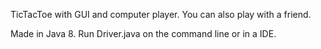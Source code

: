TicTacToe with GUI and computer player. You can also play with a friend.

Made in Java 8. Run Driver.java on the command line or in a IDE.
